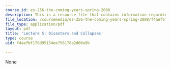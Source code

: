 ```yaml
---
course_id: es-256-the-coming-years-spring-2008
description: This is a resource file that contains information regarding lecture 5.
file_location: /coursemedia/es-256-the-coming-years-spring-2008/f4aefbf178d95154ee756178a2d06e9b_MITES_256S08_Lec05.pdf
file_type: application/pdf
layout: pdf
title: 'Lecture 5: Disasters and Collapses'
type: course
uid: f4aefbf178d95154ee756178a2d06e9b

---
```

None